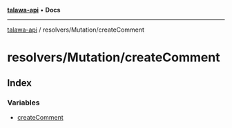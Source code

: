[**talawa-api**](../../../README.md) • **Docs**

***

[talawa-api](../../../modules.md) / resolvers/Mutation/createComment

# resolvers/Mutation/createComment

## Index

### Variables

- [createComment](variables/createComment.md)

